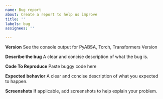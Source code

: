 ```yaml
---
name: Bug report
about: Create a report to help us improve
title: ''
labels: bug
assignees: ''

---
```


**Version**
See the console output for PyABSA, Torch, Transformers Version

**Describe the bug**
A clear and concise description of what the bug is.

**Code To Reproduce**
Paste buggy code here

**Expected behavior**
A clear and concise description of what you expected to happen.

**Screenshots**
If applicable, add screenshots to help explain your problem.
